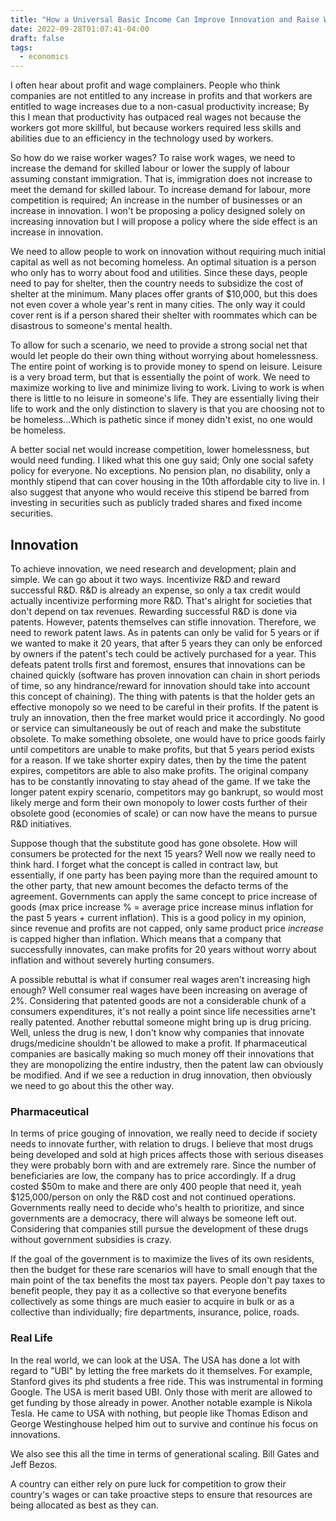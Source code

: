 ```yaml
---
title: "How a Universal Basic Income Can Improve Innovation and Raise Wages"
date: 2022-09-28T01:07:41-04:00
draft: false
tags:
  - economics
---
```


I often hear about profit and wage complainers. People who think companies are not entitled to any increase in profits and that workers are entitled to wage increases due to a non-casual productivity increase; By this I mean that productivity has outpaced real wages not because the workers got more skillful, but because workers required less skills and abilities due to an efficiency in the technology used by workers.

So how do we raise worker wages? To raise work wages, we need to increase the demand for skilled labour or lower the supply of labour assuming constant immigration. That is, immigration does not increase to meet the demand for skilled labour. To increase demand for labour, more competition is required; An increase in the number of businesses or an increase in innovation. I won't be proposing a policy designed solely on increasing innovation but I will propose a policy where the side effect is an increase in innovation.

We need to allow people to work on innovation without requiring much initial capital as well as not becoming homeless. An optimal situation is a person who only has to worry about food and utilities. Since these days, people need to pay for shelter, then the country needs to subsidize the cost of shelter at the minimum. Many places offer grants of $10,000, but this does not even cover a whole year's rent in many cities. The only way it could cover rent is if a person shared their shelter with roommates which can be disastrous to someone's mental health.

To allow for such a scenario, we need to provide a strong social net that would let people do their own thing without worrying about homelessness. The entire point of working is to provide money to spend on leisure. Leisure is a very broad term, but that is essentially the point of work. We need to maximize working to live and minimize living to work. Living to work is when there is little to no leisure in someone's life. They are essentially living their life to work and the only distinction to slavery is that you are choosing not to be homeless...Which is pathetic since if money didn't exist, no one would be homeless.

A better social net would increase competition, lower homelessness, but would need funding. I liked what this one guy said; Only one social safety policy for everyone. No exceptions. No pension plan, no disability, only a monthly stipend that can cover housing in the 10th affordable city to live in. I also suggest that anyone who would receive this stipend be barred from investing in securities such as publicly traded shares and fixed income securities.

## Innovation

To achieve innovation, we need research and development; plain and simple. We can go about it two ways. Incentivize R&D and reward successful R&D. R&D is already an expense, so only a tax credit would actually incentivize performing more R&D. That's alright for societies that don't depend on tax revenues. Rewarding successful R&D is done via patents. However, patents themselves can stifle innovation. Therefore, we need to rework patent laws. As in patents can only be valid for 5 years or if we wanted to make it 20 years, that after 5 years they can only be enforced by owners if the patent's tech could be actively purchased for a year. This defeats patent trolls first and foremost, ensures that innovations can be chained quickly (software has proven innovation can chain in short periods of time, so any hindrance/reward for innovation should take into account this concept of chaining). The thing with patents is that the holder gets an effective monopoly so we need to be careful in their profits. If the patent is truly an innovation, then the free market would price it accordingly. No good or service can simultaneously be out of reach and make the substitute obsolete. To make something obsolete, one would have to price goods fairly until competitors are unable to make profits, but that 5 years period exists for a reason. If we take shorter expiry dates, then by the time the patent expires, competitors are able to also make profits. The original company has to be constantly innovating to stay ahead of the game. If we take the longer patent expiry scenario, competitors may go bankrupt, so would most likely merge and form their own monopoly to lower costs further of their obsolete good (economies of scale) or can now have the means to pursue R&D initiatives.

Suppose though that the substitute good has gone obsolete. How will consumers be protected for the next 15 years? Well now we really need to think hard. I forget what the concept is called in contract law, but essentially, if one party has been paying more than the required amount to the other party, that new amount becomes the defacto terms of the agreement. Governments can apply the same concept to price increase of goods (max price increase % = average price increase minus inflation for the past 5 years + current inflation). This is a good policy in my opinion, since revenue and profits are not capped, only same product price _increase_ is capped higher than inflation. Which means that a company that successfully innovates, can make profits for 20 years without worry about inflation and without severely hurting consumers.

A possible rebuttal is what if consumer real wages aren't increasing high enough? Well consumer real wages have been increasing on average of 2%. Considering that patented goods are not a considerable chunk of a consumers expenditures, it's not really a point since life necessities arne't really patented. Another rebuttal someone might bring up is drug pricing. Well, unless the drug is new, I don't know why companies that innovate drugs/medicine shouldn't be allowed to make a profit. If pharmaceutical companies are basically making so much money off their innovations that they are monopolizing the entire industry, then the patent law can obviously be modified. And if we see a reduction in drug innovation, then obviously we need to go about this the other way.

### Pharmaceutical

In terms of price gouging of innovation, we really need to decide if society needs to innovate further, with relation to drugs. I believe that most drugs being developed and sold at high prices affects those with serious diseases they were probably born with and are extremely rare. Since the number of beneficiaries are low, the company has to price accordingly. If a drug costed $50m to make and there are only 400 people that need it, yeah $125,000/person on only the R&D cost and not continued operations. Governments really need to decide who's health to prioritize, and since governments are a democracy, there will always be someone left out. Considering that companies still pursue the development of these drugs without government subsidies is crazy.

If the goal of the government is to maximize the lives of its own residents, then the budget for these rare scenarios will have to small enough that the main point of the tax benefits the most tax payers. People don't pay taxes to benefit people, they pay it as a collective so that everyone benefits collectively as some things are much easier to acquire in bulk or as a collective than individually; fire departments, insurance, police, roads.

### Real Life

In the real world, we can look at the USA. The USA has done a lot with regard to "UBI" by letting the free markets do it themselves. For example, Stanford gives its phd students a free ride. This was instrumental in forming Google. The USA is merit based UBI. Only those with merit are allowed to get funding by those already in power. Another notable example is Nikola Tesla. He came to USA with nothing, but people like Thomas Edison and George Westinghouse helped him out to survive and continue his focus on innovations.

We also see this all the time in terms of generational scaling. Bill Gates and Jeff Bezos.

A country can either rely on pure luck for competition to grow their country's wages or can take proactive steps to ensure that resources are being allocated as best as they can.
